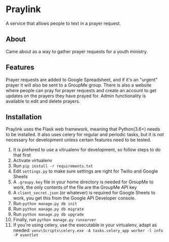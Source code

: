 # Praylink
A service that allows people to text in a prayer request.

## About
Came about as a way to gather prayer requests for a youth ministry.

## Features
Prayer requests are added to Google Spreadsheet, and if it's an "urgent" prayer it will also be sent to a GroupMe group. There is also a website where people can pray for prayer requests and create an account to get updates on the prayers they have prayed for. Admin functionality is available to edit and delete prayers.

## Installation
Praylink uses the Flask web framework, meaning that Python(3.6+) needs to be installed. It also uses celery for regular and periodic tasks, but it is not necessary for development unless certain features need to be tested.

1. It is prefered to use a vitrualenv for development, so follow steps to do that first
1. Activate virtualenv
1. Run `pip install -r requirements.txt`
1. Edit `settings.py` to make sure settings are right for Twilio and Google Sheets
1. A `.groupy.key` file in your home directory is needed for GroupMe to work, the only contents of the file are the GroupMe API key
1. A `client_secret.json` (or whatever) is required for Google Sheets to work, you get this from the Google API Developer console.
1. Run `python manage.py db init`
1. Run `python manage.py db migrate`
1. Run `python manage.py db upgrade`
1. Finally, run `python manage.py runserver`
1. If you're using celery, use the executable in your virtualenv, adapt as needed: `venv\Scripts\celery.exe -A tasks.celery_app worker -l info -P eventlet`